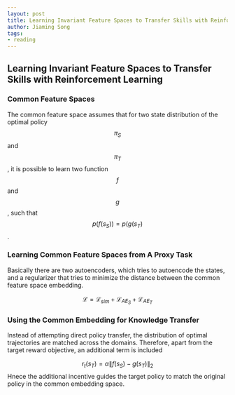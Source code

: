```yaml
---
layout: post
title: Learning Invariant Feature Spaces to Transfer Skills with Reinforcement Learning
author: Jiaming Song
tags:
- reading
---
```


## Learning Invariant Feature Spaces to Transfer Skills with Reinforcement Learning

### Common Feature Spaces

The common feature space assumes that for two state distribution of the optimal policy $$\pi_S$$ and $$\pi_T$$, it is possible to learn two function $$f$$ and $$g$$, such that $$p(f(s_S)) = p(g(s_T)$$.

### Learning Common Feature Spaces from A Proxy Task

Basically there are two autoencoders, which tries to autoencode the states, and a regularizer that tries to minimize the distance between the common feature space embedding.


$$
\mathcal{L} = \mathcal{L}_{sim} + \mathcal{L}_{AE_S} + \mathcal{L}_{AE_T}
$$


### Using the Common Embedding for Knowledge Transfer

Instead of attempting direct policy transfer, the distribution of optimal trajectories are matched across the domains. Therefore, apart from the target reward objective, an additional term is included


$$
r_{t}(s_{T}) = \alpha \lVert f(s_S) - g(s_T) \rVert_2
$$
Hnece the additional incentive guides the target policy to match the original policy in the common embedding space.